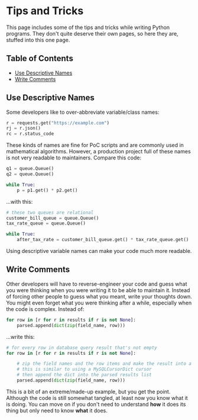 # Tips and Tricks
This page includes some of the tips and tricks while writing Python programs.
They don't quite deserve their own pages, so here they are, stuffed into this one page.

## Table of Contents
- [Use Descriptive Names](#use-descriptive-names)
- [Write Comments](#write-comments)

## Use Descriptive Names
Some developers like to over-abbreviate variable/class names:
```python
r = requests.get("https://example.com")
rj = r.json()
rc = r.status_code
```

These kinds of names are fine for PoC scripts and are commonly used in mathematical algorithms. However, a production project full of these names is not very readable to maintainers. Compare this code:
```python
q1 = queue.Queue()
q2 = queue.Queue()

while True:
    p = p1.get() * p2.get()
```

…with this:
```python
# these two queues are relational
customer_bill_queue = queue.Queue()
tax_rate_queue = queue.Queue()

while True:
    after_tax_rate = customer_bill_queue.get() * tax_rate_queue.get()
```

Using descriptive variable names can make your code much more readable.

## Write Comments
Other developers will have to reverse-engineer your code and guess what you were thinking when you were writing it to be able to maintain it.
Instead of forcing other people to guess what you meant, write your thoughts down. You might even forget what you were thinking after a while, especially when the code is complex.
Instead of:
```python
for row in [r for r in results if r is not None]:
    parsed.append(dict(zip(field_name, row)))
```

…write this:
```python
# for every row in database query result that's not empty
for row in [r for r in results if r is not None]:

    # zip the field names and the row items and make the result into a dict
    # this is similar to using a MySQLCursorDict cursor
    # then append the dict into the parsed results list
    parsed.append(dict(zip(field_name, row)))
```

This is a bit of an extreme/made-up example, but you get the point. Although the code is still somewhat tangled, at least now you know what it is doing.
You can move on if you don't need to understand **how** it does its thing but only need to know **what** it does.
